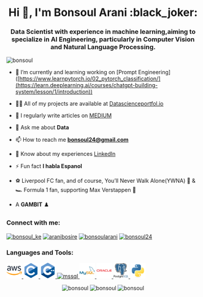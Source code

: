 <h1 align="center">Hi 👋, I'm Bonsoul Arani :black_joker: </h1>
<h3 align="center">Data Scientist with experience in machine learning,aiming to specialize in AI Engineering, particularly in Computer Vision and Natural Language Processing.</h3>

<p align="left"> <img src="https://komarev.com/ghpvc/?username=bonsoul&label=Profile%20views&color=0e75b6&style=flat" alt="bonsoul" /> </p>


- 🔭 I’m currently  and learning working on [Prompt Engineering] ([https://www.learnpytorch.io/02_pytorch_classification/](https://learn.deeplearning.ai/courses/chatgpt-building-system/lesson/1/introduction))

- 👨‍💻 All of my projects are available at [Datascienceportfol.io](https://www.datascienceportfol.io/bonsoul)

- 📝 I regularly write articles on [MEDIUM](https://medium.com/@bonsoul24)

- 💬 Ask me about **Data**

- 📫 How to reach me **bonsoul24@gmail.com**

- 📄 Know about my experiences [LinkedIn](https://www.linkedin.com/in/bosirearani/)

- ⚡ Fun fact **I habla Espanol**

- ⚽ Liverpool FC fan, and of course, You’ll Never Walk Alone(YWNA) 🙌 &  🏎️ Formula 1 fan, supporting Max Verstappen 🏁

-  A **GAMBIT**   :chess_pawn:

<h3 align="left">Connect with me:</h3>
<p align="left">
<a href="https://twitter.com/bonsoul_ke" target="blank"><img align="center" src="https://raw.githubusercontent.com/rahuldkjain/github-profile-readme-generator/master/src/images/icons/Social/twitter.svg" alt="bonsoul_ke" height="30" width="40" /></a>
<a href="https://linkedin.com/in/aranibosire" target="blank"><img align="center" src="https://raw.githubusercontent.com/rahuldkjain/github-profile-readme-generator/master/src/images/icons/Social/linked-in-alt.svg" alt="aranibosire" height="30" width="40" /></a>
<a href="https://kaggle.com/bonsoularani" target="blank"><img align="center" src="https://raw.githubusercontent.com/rahuldkjain/github-profile-readme-generator/master/src/images/icons/Social/kaggle.svg" alt="bonsoularani" height="30" width="40" /></a>
<a href="https://medium.com/bonsoul24" target="blank"><img align="center" src="https://raw.githubusercontent.com/rahuldkjain/github-profile-readme-generator/master/src/images/icons/Social/medium.svg" alt="bonsoul24" height="30" width="40" /></a>
</p>

<h3 align="left">Languages and Tools:</h3>
<p align="left"> <a href="https://aws.amazon.com" target="_blank" rel="noreferrer"> <img src="https://raw.githubusercontent.com/devicons/devicon/master/icons/amazonwebservices/amazonwebservices-original-wordmark.svg" alt="aws" width="40" height="40"/> </a> <a href="https://www.cprogramming.com/" target="_blank" rel="noreferrer"> <img src="https://raw.githubusercontent.com/devicons/devicon/master/icons/c/c-original.svg" alt="c" width="40" height="40"/> </a> <a href="https://www.w3schools.com/cpp/" target="_blank" rel="noreferrer"> <img src="https://raw.githubusercontent.com/devicons/devicon/master/icons/cplusplus/cplusplus-original.svg" alt="cplusplus" width="40" height="40"/> </a> <a href="https://www.microsoft.com/en-us/sql-server" target="_blank" rel="noreferrer"> <img src="https://www.svgrepo.com/show/303229/microsoft-sql-server-logo.svg" alt="mssql" width="40" height="40"/> </a> <a href="https://www.mysql.com/" target="_blank" rel="noreferrer"> <img src="https://raw.githubusercontent.com/devicons/devicon/master/icons/mysql/mysql-original-wordmark.svg" alt="mysql" width="40" height="40"/> </a> <a href="https://www.oracle.com/" target="_blank" rel="noreferrer"> <img src="https://raw.githubusercontent.com/devicons/devicon/master/icons/oracle/oracle-original.svg" alt="oracle" width="40" height="40"/> </a> <a href="https://www.postgresql.org" target="_blank" rel="noreferrer"> <img src="https://raw.githubusercontent.com/devicons/devicon/master/icons/postgresql/postgresql-original-wordmark.svg" alt="postgresql" width="40" height="40"/> </a> <a href="https://www.python.org" target="_blank" rel="noreferrer"> <img src="https://raw.githubusercontent.com/devicons/devicon/master/icons/python/python-original.svg" alt="python" width="40" height="40"/> </a> </p>

<p align="center">
  <img src="https://github-readme-stats.vercel.app/api/top-langs?username=bonsoul&show_icons=true&locale=en&layout=compact" alt="bonsoul" />
  <img src="https://github-readme-stats.vercel.app/api?username=bonsoul&show_icons=true&locale=en" alt="bonsoul" />
  <img src="https://github-readme-streak-stats.herokuapp.com/?user=bonsoul" alt="bonsoul" />
</p>


